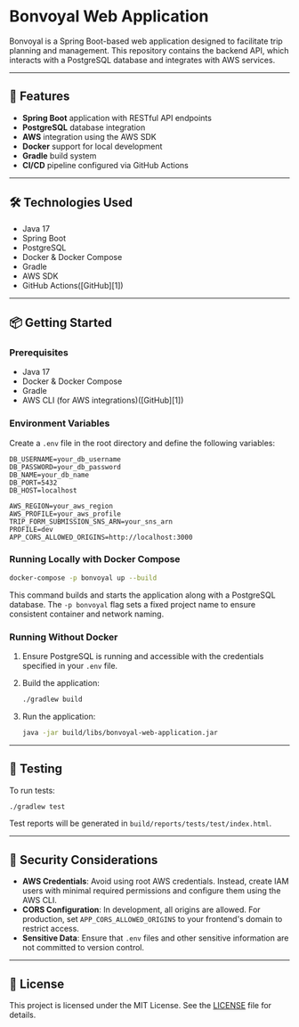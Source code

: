 # Bonvoyal Web Application

Bonvoyal is a Spring Boot-based web application designed to facilitate trip planning and management. This repository contains the backend API, which interacts with a PostgreSQL database and integrates with AWS services.

---

## 🚀 Features

* **Spring Boot** application with RESTful API endpoints
* **PostgreSQL** database integration
* **AWS** integration using the AWS SDK
* **Docker** support for local development
* **Gradle** build system
* **CI/CD** pipeline configured via GitHub Actions

---

## 🛠️ Technologies Used

* Java 17
* Spring Boot
* PostgreSQL
* Docker & Docker Compose
* Gradle
* AWS SDK
* GitHub Actions([GitHub][1])

---

## 📦 Getting Started

### Prerequisites

* Java 17
* Docker & Docker Compose
* Gradle
* AWS CLI (for AWS integrations)([GitHub][1])

### Environment Variables

Create a `.env` file in the root directory and define the following variables:

```env
DB_USERNAME=your_db_username
DB_PASSWORD=your_db_password
DB_NAME=your_db_name
DB_PORT=5432
DB_HOST=localhost

AWS_REGION=your_aws_region
AWS_PROFILE=your_aws_profile
TRIP_FORM_SUBMISSION_SNS_ARN=your_sns_arn
PROFILE=dev
APP_CORS_ALLOWED_ORIGINS=http://localhost:3000
```



### Running Locally with Docker Compose

```bash
docker-compose -p bonvoyal up --build
```



This command builds and starts the application along with a PostgreSQL database. The `-p bonvoyal` flag sets a fixed project name to ensure consistent container and network naming.

### Running Without Docker

1. Ensure PostgreSQL is running and accessible with the credentials specified in your `.env` file.
2. Build the application:

   ```bash
   ./gradlew build
   ```



3. Run the application:

   ```bash
   java -jar build/libs/bonvoyal-web-application.jar
   ```



---

## 🧪 Testing

To run tests:

```bash
./gradlew test
```



Test reports will be generated in `build/reports/tests/test/index.html`.

---

## 🔐 Security Considerations

* **AWS Credentials**: Avoid using root AWS credentials. Instead, create IAM users with minimal required permissions and configure them using the AWS CLI.
* **CORS Configuration**: In development, all origins are allowed. For production, set `APP_CORS_ALLOWED_ORIGINS` to your frontend's domain to restrict access.
* **Sensitive Data**: Ensure that `.env` files and other sensitive information are not committed to version control.

---

## 📄 License

This project is licensed under the MIT License. See the [LICENSE](LICENSE) file for details.

